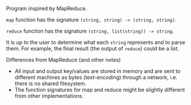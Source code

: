 Program inspired by MapReduce.

`map` function has the signature `(string, string) -> (string, string)`.

`reduce` function has the signature `(string, list(string)) -> string`.

It is up to the user to determine what each `string` represents and to parse them. For example, the final result (the output of `reduce`) could be a list.

Differences from MapReduce (and other notes)
- All input and output key/values are stored in memory and are sent to different machines as bytes (text-encoding) through a network, i.e. there is no shared filesystem.
- The function signatures for map and reduce might be slightly different from other implementations.